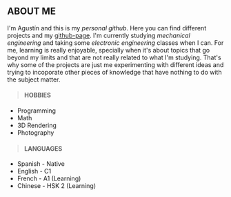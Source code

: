 ## ABOUT ME
I'm Agustín and this is my *personal github*. Here you can find different projects and my [github-page](https://agustin-j.github.io/). I'm currently studying *mechanical engineering* and taking some *electronic engineering* classes when I can. For me, learning is really enjoyable, specially when it's about topics that go beyond my limits and that are not really related to what I'm studying. That's why some of the projects are just me experimenting with different ideas and trying to incoporate other pieces of knowledge that have nothing to do with the subject matter.

> #### HOBBIES
+ Programming
+ Math
+ 3D Rendering
+ Photography

> #### LANGUAGES
+ Spanish - Native
+ English - C1
+ French - A1 (Learning)
+ Chinese - HSK 2 (Learning)

